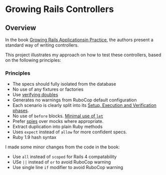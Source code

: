 # Growing Rails Controllers

## Overview

In the book [Growing Rails Applicationsin
Practice](https://leanpub.com/growing-rails), the authors present a standard way
of writing controllers.

This project illustrates my approach on how to test these controllers, based on
the following principles:

### Principles

* The specs should fully isolated from the database
* No use of any fixtures or factories
* Use [verifying doubles](https://relishapp.com/rspec/rspec-mocks/docs/verifying-doubles)
* Generates no warnings from RuboCop default configuration
* Each scenario is clearly split into its [Setup, Execution and Verification
  phases](https://robots.thoughtbot.com/four-phase-test).
* No use of `before` blocks. [Minimal use of
  `let`](https://robots.thoughtbot.com/lets-not)
* Prefer [spies](https://robots.thoughtbot.com/a-closer-look-at-test-spies) over
  mocks where appropriate.
* Extract duplication into plain Ruby methods
* Uses `expect` instead of `allow` for more confident specs.
* Ruby 1.9 hash syntax

I made some minor changes from the code in the book:

* Use `all` instead of `scoped` for Rails 4 compatability
* USe `||` instead of `or` to avoid RuboCop warning
* Use single line `if` modifier to avoid RuboCop warning
